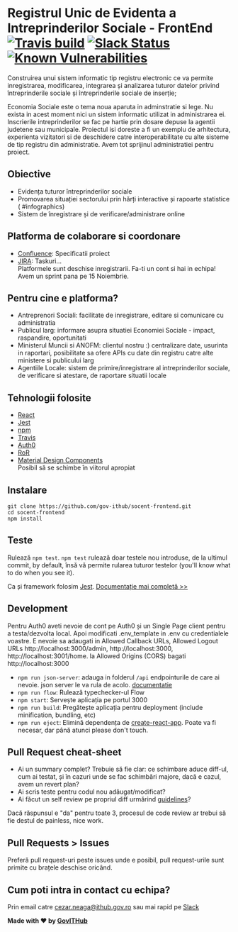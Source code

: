 # Registrul Unic de Evidenta a Intreprinderilor Sociale - FrontEnd [![Travis build](https://travis-ci.org/gov-ithub/socent-frontend.svg?branch=master)](https://travis-ci.org/gov-ithub/socent) [![Slack Status](https://govitslack.herokuapp.com/badge.svg)](https://govitslack.herokuapp.com) [![Known Vulnerabilities](https://snyk.io/test/github/gov-ithub/socent-frontend/badge.svg)](https://snyk.io/test/github/gov-ithub/socent-frontend)

Construirea unui sistem informatic tip registru electronic ce va permite inregistrarea, modificarea, integrarea și analizarea tuturor datelor privind întreprinderile sociale și întreprinderile sociale de inserție;

Economia Sociale este o tema noua aparuta in adminstratie si lege. Nu exista in acest moment nici un sistem informatic utilizat in administrarea ei. Inscrierile intreprinderilor se fac pe hartie prin dosare depuse la agentii judetene sau municipale.
Proiectul isi doreste a fi un exemplu de arhitectura, experienta vizitatori si de deschidere catre interoperabilitate cu alte sisteme de tip registru din administratie. Avem tot sprijinul administratiei pentru proiect.

## Obiective
- Evidența tuturor întreprinderilor sociale
- Promovarea situației sectorului prin hărți interactive și rapoarte statistice ( #infographics)
- Sistem de înregistrare și de verificare/administrare online

## Platforma de colaborare si coordonare
- [Confluence](https://contribute.gov.ro/confluence/display/SA/Summary): Specificatii proiect
- [JIRA](https://contribute.gov.ro/jira/browse/SE): Taskuri...  
Platformele sunt deschise inregistrarii. Fa-ti un cont si hai in echipa! Avem un sprint pana pe 15 Noiembrie.

## Pentru cine e platforma?
- Antreprenori Sociali: facilitate de inregistrare, editare si comunicare cu administratia
- Publicul larg: informare asupra situatiei Economiei Sociale - impact, raspandire, oportunitati
- Ministerul Muncii si ANOFM: clientul nostru :) centralizare date, usurinta in raportari, posibilitate sa ofere APIs cu date din registru catre alte ministere si publicului larg
- Agentiile Locale: sistem de primire/inregistrare al intreprinderilor sociale, de verificare si atestare, de raportare situatii locale

## Tehnologii folosite
- [React](https://facebook.github.io/react/)
- [Jest](https://facebook.github.io/jest/)
- [npm](https://github.com/npm/npm)
- [Travis](https://travis-ci.org/)
- [Auth0](https://auth0.com)  
- [RoR](http://rubyonrails.org/)  
- [Material Design Components](http://www.material-ui.com)  
Posibil să se schimbe în viitorul apropiat

## Instalare
```
git clone https://github.com/gov-ithub/socent-frontend.git
cd socent-frontend
npm install
```

## Teste
Rulează `npm test`. `npm test` rulează doar testele nou introduse, de la ultimul commit, by default, însă vă permite rularea tuturor testelor (you'll know what to do when you see it).

Ca și framework folosim [Jest](https://facebook.github.io/jest/). [Documentație mai completă >>](https://github.com/facebookincubator/create-react-app/blob/master/packages/react-scripts/template/README.md#running-tests)

## Development
Pentru Auth0 aveti nevoie de cont pe Auth0 și un Single Page client pentru a testa/dezvolta local. Apoi modificati .env_template in .env cu credentialele voastre. E nevoie sa adaugati in Allowed Callback URLs, Allowed Logout URLs http://localhost:3000/admin, http://localhost:3000, http://localhost:3001/home. la Allowed Origins (CORS) bagati http://localhost:3000  
- `npm run json-server`: adauga in folderul `/api` endpointurile de care ai nevoie. json server le va rula de acolo. [documentatie](https://github.com/typicode/json-server)
- `npm run flow`: Rulează typechecker-ul Flow
- `npm start`: Servește aplicația pe portul 3000
- `npm run build`: Pregătește aplicația pentru deployment (include minification, bundling, etc)
- `npm run eject`: Elimină dependența de [create-react-app](https://github.com/facebookincubator/create-react-app/). Poate va fi necesar, dar până atunci please don't touch.

## Pull Request cheat-sheet
- Ai un summary complet? Trebuie să fie clar: ce schimbare aduce diff-ul, cum ai testat, și în cazuri unde se fac schimbări majore, dacă e cazul, avem un revert plan?
- Ai scris teste pentru codul nou adăugat/modificat?
- Ai făcut un self review pe propriul diff urmărind [guidelines](https://github.com/gov-ithub/guidelines/blob/master/CODE_REVIEW.md)?

Dacă răspunsul e "da" pentru toate 3, procesul de code review ar trebui să fie destul de painless, nice work.

## Pull Requests > Issues
Preferă pull request-uri peste issues unde e posibil, pull request-urile sunt primite cu brațele deschise oricând.

## Cum poti intra in contact cu echipa?
Prin email catre cezar.neaga@ithub.gov.ro sau mai rapid pe [Slack](https://govithub.slack.com/messages/socent/details/)

**Made with :heart: by [GovITHub](http://ithub.gov.ro)**
